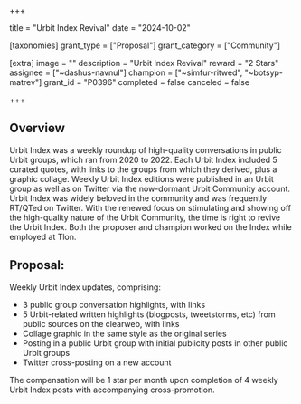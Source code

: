 +++

title = "Urbit Index Revival"
date = "2024-10-02"

[taxonomies]
grant_type = ["Proposal"]
grant_category = ["Community"]

[extra]
image = ""
description = "Urbit Index Revival"
reward = "2 Stars"
assignee = ["~dashus-navnul"]
champion = ["~simfur-ritwed", "~botsyp-matrev"]
grant_id = "P0396"
completed = false
canceled = false

+++

## Overview

Urbit Index was a weekly roundup of high-quality conversations in public Urbit groups, which ran from 2020 to 2022. Each Urbit Index included 5 curated quotes, with links to the groups from which they derived, plus a graphic collage. Weekly Urbit Index editions were published in an Urbit group as well as on Twitter via the now-dormant Urbit Community account. Urbit Index was widely beloved in the community and was frequently RT/QTed on Twitter. With the renewed focus on stimulating and showing off the high-quality nature of the Urbit Community, the time is right to revive the Urbit Index. Both the proposer and champion worked on the Index while employed at Tlon.

## Proposal:

Weekly Urbit Index updates, comprising:

* 3 public group conversation highlights, with links
* 5 Urbit-related written highlights (blogposts, tweetstorms, etc) from public sources on the clearweb, with links
* Collage graphic in the same style as the original series 
* Posting in a public Urbit group with initial publicity posts in other public Urbit groups
* Twitter cross-posting on a new account

The compensation will be 1 star per month upon completion of 4 weekly Urbit Index posts with accompanying cross-promotion.